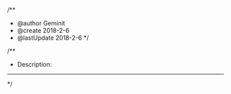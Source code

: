 /**
 * @author Geminit
 * @create 2018-2-6
 * @lastUpdate 2018-2-6
 */

/**
 *	Description:
 *	     ***********************
 */
